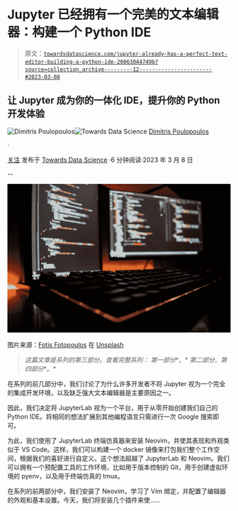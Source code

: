 # Jupyter 已经拥有一个完美的文本编辑器：构建一个 Python IDE

> 原文：[`towardsdatascience.com/jupyter-already-has-a-perfect-text-editor-building-a-python-ide-20063044749b?source=collection_archive---------12-----------------------#2023-03-08`](https://towardsdatascience.com/jupyter-already-has-a-perfect-text-editor-building-a-python-ide-20063044749b?source=collection_archive---------12-----------------------#2023-03-08)

## 让 Jupyter 成为你的一体化 IDE，提升你的 Python 开发体验

[](https://dpoulopoulos.medium.com/?source=post_page-----20063044749b--------------------------------)![Dimitris Poulopoulos](https://dpoulopoulos.medium.com/?source=post_page-----20063044749b--------------------------------)[](https://towardsdatascience.com/?source=post_page-----20063044749b--------------------------------)![Towards Data Science](https://towardsdatascience.com/?source=post_page-----20063044749b--------------------------------) [Dimitris Poulopoulos](https://dpoulopoulos.medium.com/?source=post_page-----20063044749b--------------------------------)

·

[关注](https://medium.com/m/signin?actionUrl=https%3A%2F%2Fmedium.com%2F_%2Fsubscribe%2Fuser%2F7cc87df5b1&operation=register&redirect=https%3A%2F%2Ftowardsdatascience.com%2Fjupyter-already-has-a-perfect-text-editor-building-a-python-ide-20063044749b&user=Dimitris+Poulopoulos&userId=7cc87df5b1&source=post_page-7cc87df5b1----20063044749b---------------------post_header-----------) 发布于 [Towards Data Science](https://towardsdatascience.com/?source=post_page-----20063044749b--------------------------------) ·6 分钟阅读·2023 年 3 月 8 日[](https://medium.com/m/signin?actionUrl=https%3A%2F%2Fmedium.com%2F_%2Fvote%2Ftowards-data-science%2F20063044749b&operation=register&redirect=https%3A%2F%2Ftowardsdatascience.com%2Fjupyter-already-has-a-perfect-text-editor-building-a-python-ide-20063044749b&user=Dimitris+Poulopoulos&userId=7cc87df5b1&source=-----20063044749b---------------------clap_footer-----------)

--

[](https://medium.com/m/signin?actionUrl=https%3A%2F%2Fmedium.com%2F_%2Fbookmark%2Fp%2F20063044749b&operation=register&redirect=https%3A%2F%2Ftowardsdatascience.com%2Fjupyter-already-has-a-perfect-text-editor-building-a-python-ide-20063044749b&source=-----20063044749b---------------------bookmark_footer-----------)![](img/d9c19f9805a3a34318db168c864ad8f1.png)

图片来源：[Fotis Fotopoulos](https://unsplash.com/@ffstop?utm_source=medium&utm_medium=referral) 在 [Unsplash](https://unsplash.com/?utm_source=medium&utm_medium=referral)

> *这篇文章是系列的第三部分。查看完整系列：* *第一部分**，* *第二部分*，*第四部分**。*

在系列的前几部分中，我们讨论了为什么许多开发者不将 Jupyter 视为一个完全的集成开发环境，以及缺乏强大文本编辑器是主要原因之一。

因此，我们决定将 JupyterLab 视为一个平台，用于从零开始创建我们自己的 Python IDE。将相同的想法扩展到其他编程语言只需进行一次 Google 搜索即可。

为此，我们使用了 JupyterLab 终端仿真器来安装 Neovim，并使其表现和外观类似于 VS Code。这样，我们可以构建一个 docker 镜像来打包我们整个工作空间，根据我们的喜好进行自定义。这个想法超越了 JupyterLab 和 Neovim。我们可以拥有一个预配置工具的工作环境，比如用于版本控制的 Git，用于创建虚拟环境的 pyenv，以及用于终端仿真的 tmux。

在系列的前两部分中，我们安装了 Neovim，学习了 Vim 绑定，并配置了编辑器的外观和基本设置。今天，我们将安装几个插件来使……
